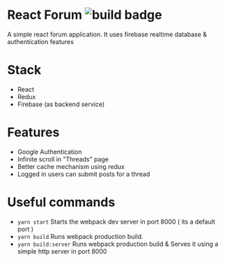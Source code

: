 # React Forum ![build badge](https://travis-ci.org/moorthy-g/react-firebase-forum.svg?branch=master)
A simple react forum application. It uses firebase realtime database & authentication features

# Stack
- React
- Redux
- Firebase (as backend service)

# Features
- Google Authentication
- Infinite scroll in "Threads" page
- Better cache mechanism using redux
- Logged in users can submit posts for a thread

# Useful commands
- `yarn start` Starts the webpack dev server in port 8000 ( its a default port )
- `yarn build` Runs webpack production build.
- `yarn build:server` Runs webpack production build & Serves it using a simple http server in port 8000
